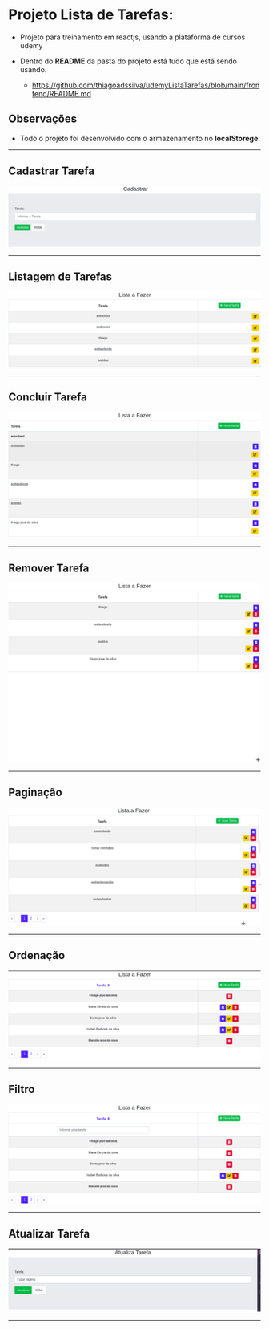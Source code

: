# Projeto Lista de Tarefas:

* Projeto para treinamento em reactjs, usando a plataforma de cursos udemy

* Dentro do <b>README</b> da pasta do projeto está tudo que está sendo usando.
   * https://github.com/thiagoadssilva/udemyListaTarefas/blob/main/frontend/README.md

## Observações 
- Todo o projeto foi desenvolvido com o armazenamento no <b>localStorege</b>.

<hr/>

## <b>Cadastrar Tarefa</b> 

![Tela Principal](images/inicio.png)

<hr>

## <b>Listagem de Tarefas</b> 

![Tela Principal](images/editar.png)
<hr>

## <b>Concluir Tarefa</b> 

![Tela Principal](images/concluirTarefa.png)
<hr>

## <b>Remover Tarefa</b> 

![Tela Principal](images/remover.png)
<hr>

## <b>Paginação</b> 

![Tela Principal](images/paginacao.png)
<hr>

## <b>Ordenação</b> 

![Tela Principal](images/ordenacao.png)
<hr>

## <b>Filtro</b> 

![Tela Principal](images/filtro.png)
<hr>

## <b>Atualizar Tarefa</b> 

![Tela Principal](images/atualizarTarefa.png)
<hr>

